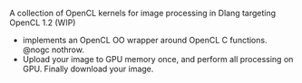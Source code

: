 A collection of OpenCL kernels for image processing in Dlang targeting OpenCL 1.2 (WIP)
- implements an OpenCL OO wrapper around OpenCL C functions. @nogc nothrow.
- Upload your image to GPU memory once, and perform all processing on GPU. Finally download your image.